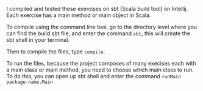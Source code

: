 I compiled and tested these exercises on sbt (Scala build tool) on Intellij.
Each exercise has a main method or main object in Scala. 

To compile using the command line tool, go to the directory level where you can find the build.sbt file, and enter the command `sbt`, this will create the sbt shell in your terminal.

Then to compile the files, type `compile`.

To run the files, because the project composes of many execises each with a main class or main method, you need to choose which main class to run. 
To do this, you can open up sbt shell
and enter the command `runMain package-name.Main`
